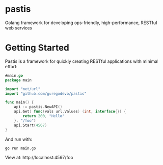 pastis
======

Golang framework for developing ops-friendly, high-performance, RESTful web services


Getting Started
===============

Pastis is a framework for quickly creating RESTful applications with minimal effort: 

```go
#main.go
package main

import "net/url"
import "github.com/guregodevo/pastis"

func main() {
	api := pastis.NewAPI()
	api.Get( func(vals url.Values) (int, interface{}) {
		return 200, "Hello"
	}, "/foo")
	api.Start(4567)
}
```

And run with:

```
go run main.go
```

View at: http://localhost:4567/foo
